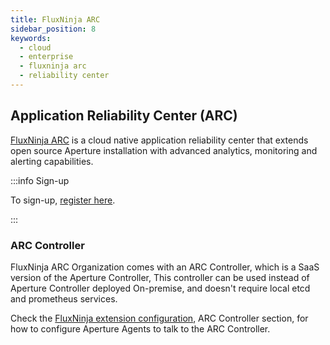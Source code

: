 ```yaml
---
title: FluxNinja ARC
sidebar_position: 8
keywords:
  - cloud
  - enterprise
  - fluxninja arc
  - reliability center
---
```


## Application Reliability Center (ARC)

[FluxNinja ARC](https://www.fluxninja.com/product) is a cloud native application
reliability center that extends open source Aperture installation with advanced
analytics, monitoring and alerting capabilities.

:::info Sign-up

To sign-up, [register here](https://app.fluxninja.com/sign-up).

:::

### ARC Controller

FluxNinja ARC Organization comes with an ARC Controller, which is a SaaS version
of the Aperture Controller, This controller can be used instead of Aperture
Controller deployed On-premise, and doesn't require local etcd and prometheus
services.

Check the [FluxNinja extension configuration](extension.md#configuration), ARC
Controller section, for how to configure Aperture Agents to talk to the ARC
Controller.
